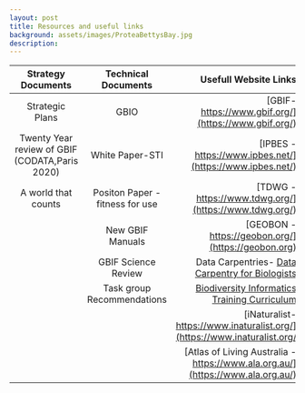 ```yaml
---
layout: post
title: Resources and useful links
background: assets/images/ProteaBettysBay.jpg
description: 
---
```


| Strategy Documents| Technical Documents|Usefull Website Links|
| :----------------: | :------: | ------------------------: |
| Strategic Plans|GBIO|[GBIF-https://www.gbif.org/](https://www.gbif.org/)|
|Twenty Year review of GBIF (CODATA,Paris 2020)|White Paper-STI|[IPBES - https://www.ipbes.net/](https://www.ipbes.net/)|
|A world that counts|Positon Paper - fitness for use|[TDWG - https://www.tdwg.org/](https://www.tdwg.org/)|
||New GBIF Manuals |[GEOBON - https://geobon.org/](https://geobon.org)|                                                      
||GBIF Science Review|Data Carpentries- <ins>Data Carpentry for Biologists</ins>|||
||Task group Recommendations|[Biodiversity Informatics Training Curriculum](http://biodiversity-informatics-training.org/)|
|||[iNaturalist-https://www.inaturalist.org/](https://www.inaturalist.org/| 
|||[Atlas of Living Australia - https://www.ala.org.au/](https://www.ala.org.au/)|


                                                                                                   

